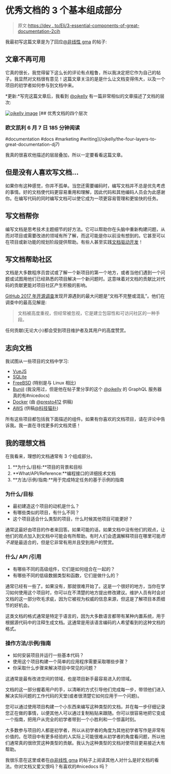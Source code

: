 # 优秀文档的 3 个基本组成部分

> 原文:[https://dev . to/Eli/3-essential-components-of-great-documentation-2cih](https://dev.to/eli/3-essential-components-of-great-documentation-2cih)

我最初写这篇文章是为了回应[@非线性 gma](https://dev.to/nonlinearnygma) 的帖子:

## 文章不再可用

它真的很长，我觉得留下这么长的评论有点粗鲁，所以我决定把它作为自己的帖子。我显然对文档很有意见！这篇文章关注的是是什么让文档变得伟大，以及一个项目的初学者如何参与到文档中来。

*更新:*写完这篇文章后，我看到 [@ojkelly](https://dev.to/ojkelly) 有一篇非常相似的文章描述了文档的层次:

[![ojkelly image](../Images/4602ce3f929189b9c1779403868aad64.png)](/ojkelly) [## 优秀文档的四个层次

### 欧文凯利 6 月 7 日 185 分钟阅读

#documentation #docs #marketing #writing](/ojkelly/the-four-layers-to-great-documentation-dj7)

我真的很喜欢他描述的层层叠加，所以一定要看看这篇文章。

## 但是没有人喜欢写文档...

如果你有这种感觉，你并不孤单。当您还需要编码时，编写文档并不总是优先考虑的事情。好的文档使代码更容易重用和理解，因此代码和其他编码人员会为此感谢你。在编写代码的同时编写文档可以使它成为一项更容易管理和更愉快的任务。

## 写文档帮你

编写文档是思考技术主题细节的好方法。它可以帮助你在头脑中重新构建问题，从而对项目或需要改进的领域有所了解，而这可能是你以前没有想到的。它甚至可以在项目或新功能的规划阶段提供帮助。有些人甚至实践[文档驱动开发](https://gist.github.com/zsup/9434452)！

## 写文档帮助社区

文档是大多数程序员尝试或了解一个新项目的第一个地方，或者当他们遇到一个问题或试图用他们已经熟悉的项目解决一个新问题时。这意味着对文档的贡献比对代码的贡献更能对项目社区产生积极的影响。

[GitHub 2017 年开源调查](http://opensourcesurvey.org/2017/)发现开源遇到的最大问题是“文档不完整或混乱”。他们在调查中的最高见解是:

> 文档被高度重视，但经常被忽视，它是建立包容性和可访问社区的一种手段。

任何贡献(无论大小)都会受到项目维护者及其用户的高度赞赏。

## 志向文档

我试图从一些项目的文档中学习:

*   [VueJS](https://vuejs.org/v2/guide/)
*   [SQLite](https://sqlite.org/quickstart.html)
*   [FreeBSD](https://www.freebsd.org/docproj/) (特别是与 Linux 相比)
*   [Bunjil](https://bunjil.js.org) (我没用过，但是他在帖子里分享的这个 [@ojkelly](https://dev.to/ojkelly) 的 GraphQL 服务器真的有#nicedocs)
*   [Docker](https://docs.docker.com/) (由 [@presto412](https://dev.to/presto412) 供稿)
*   [AWS](https://aws.amazon.com/documentation/) (供稿[@科技猫扑](https://dev.to/technologymop))

所有这些项目都包括我下面描述的组件。如果有你喜欢的文档项目，请在评论中告诉我。我一直在寻找更多的文档灵感！

## 我的理想文档

在我看来，理想的文档通常有 3 个组成部分。

1.  **为什么/目标:**项目的背景和目标
2.  **What/API/Reference:**编程接口的详细技术文档
3.  **方法/示例/指南:**用于完成特定任务的基于示例的指南

### 为什么/目标

*   最初建造这个项目的动机是什么？
*   有哪些类似的项目，有什么不同？
*   这个项目适合什么类型的项目，什么时候其他项目可能更好？

通常这最好由项目的作者来回答。如果可能的话，如果文档中没有他们的观点，让他们的观点加入到文档中可能会有所帮助。有时人们会遗漏解释项目在哪里可能*而不是*是最适合的，但是它非常有用并且受到用户的赞赏。

### 什么/ API /引用

*   有哪些不同的高级组件，它们是如何组合在一起的？
*   有哪些不同的低级数据类型和函数，它们是做什么的？

通常已经有一些了。如果没有，那就很难开始了。这是一个很好的地方，当你在学习如何使用这个项目时，你可以在不清楚的地方提出修改建议。维护人员有时会对文档的这一部分吹毛求疵，因为它被视为权威的信息来源，但这是了解项目本质细节的好机会。

这类文档的格式通常是特定于语言的，因为大多数语言都带有某种内置系统，用于根据源代码中的注释生成文档。这通常是用该语言编码的人希望看到的这种文档的格式。

### 操作方法/示例/指南

*   如何安装项目并运行一些基本代码？
*   使用这个项目构建一个简单的应用程序需要采取哪些步骤？
*   你采取什么步骤来解决项目中常见的问题？

这通常是最有改进空间的领域，也是项目新手最容易进入的领域。

文档的这一部分握着用户的手，以清晰的方式引导他们完成每一步，带领他们进入解决实际问题的工作代码的天堂(或者很清楚它如何应用于一个问题)。

您可以通过使用项目构建一个小东西来编写这种类型的文档，并在每一步仔细记录您正在做的事情，以便其他人可以通过复制粘贴来跟随。你可以很容易地把它变成一个指南，把用户从完全的初学者带到一个小胜利和一个惊喜时刻。

大多数参与项目的人都是初学者，所以从初学者的角度为其他初学者写作是非常有价值的。在项目中有更多经验的人实际上可能很难从初学者的角度看问题，所以他们通常真的很欣赏这种类型的贡献。我认为这种类型的文档对使项目更易接近大有帮助。

我很乐意在这里或者在[@非线性 gma](https://dev.to/nonlinearnygma) 的帖子上阅读其他人对什么是好文档的看法。你对文档又爱又恨吗？有喜欢的#nicedocs 吗？